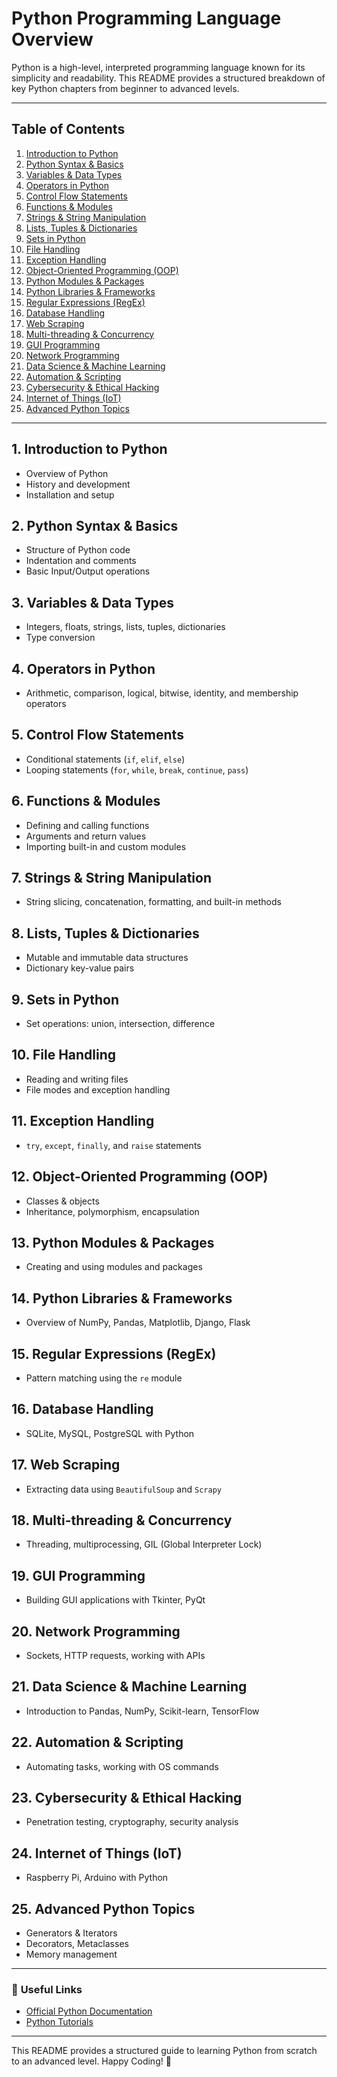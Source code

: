 # Python Programming Language Overview

Python is a high-level, interpreted programming language known for its simplicity and readability. This README provides a structured breakdown of key Python chapters from beginner to advanced levels.

---

## Table of Contents
1. [Introduction to Python](#1-introduction-to-python)
2. [Python Syntax & Basics](#2-python-syntax--basics)
3. [Variables & Data Types](#3-variables--data-types)
4. [Operators in Python](#4-operators-in-python)
5. [Control Flow Statements](#5-control-flow-statements)
6. [Functions & Modules](#6-functions--modules)
7. [Strings & String Manipulation](#7-strings--string-manipulation)
8. [Lists, Tuples & Dictionaries](#8-lists-tuples--dictionaries)
9. [Sets in Python](#9-sets-in-python)
10. [File Handling](#10-file-handling)
11. [Exception Handling](#11-exception-handling)
12. [Object-Oriented Programming (OOP)](#12-object-oriented-programming-oop)
13. [Python Modules & Packages](#13-python-modules--packages)
14. [Python Libraries & Frameworks](#14-python-libraries--frameworks)
15. [Regular Expressions (RegEx)](#15-regular-expressions-regex)
16. [Database Handling](#16-database-handling)
17. [Web Scraping](#17-web-scraping)
18. [Multi-threading & Concurrency](#18-multi-threading--concurrency)
19. [GUI Programming](#19-gui-programming)
20. [Network Programming](#20-network-programming)
21. [Data Science & Machine Learning](#21-data-science--machine-learning)
22. [Automation & Scripting](#22-automation--scripting)
23. [Cybersecurity & Ethical Hacking](#23-cybersecurity--ethical-hacking)
24. [Internet of Things (IoT)](#24-internet-of-things-iot)
25. [Advanced Python Topics](#25-advanced-python-topics)

---

## 1. Introduction to Python
- Overview of Python
- History and development
- Installation and setup


## 2. Python Syntax & Basics
- Structure of Python code
- Indentation and comments
- Basic Input/Output operations


## 3. Variables & Data Types
- Integers, floats, strings, lists, tuples, dictionaries
- Type conversion


## 4. Operators in Python
- Arithmetic, comparison, logical, bitwise, identity, and membership operators


## 5. Control Flow Statements
- Conditional statements (`if`, `elif`, `else`)
- Looping statements (`for`, `while`, `break`, `continue`, `pass`)


## 6. Functions & Modules
- Defining and calling functions
- Arguments and return values
- Importing built-in and custom modules


## 7. Strings & String Manipulation
- String slicing, concatenation, formatting, and built-in methods


## 8. Lists, Tuples & Dictionaries
- Mutable and immutable data structures
- Dictionary key-value pairs


## 9. Sets in Python
- Set operations: union, intersection, difference


## 10. File Handling
- Reading and writing files
- File modes and exception handling

## 11. Exception Handling
- `try`, `except`, `finally`, and `raise` statements

## 12. Object-Oriented Programming (OOP)
- Classes & objects
- Inheritance, polymorphism, encapsulation

## 13. Python Modules & Packages
- Creating and using modules and packages

## 14. Python Libraries & Frameworks
- Overview of NumPy, Pandas, Matplotlib, Django, Flask

## 15. Regular Expressions (RegEx)
- Pattern matching using the `re` module

## 16. Database Handling
- SQLite, MySQL, PostgreSQL with Python

## 17. Web Scraping
- Extracting data using `BeautifulSoup` and `Scrapy`

## 18. Multi-threading & Concurrency
- Threading, multiprocessing, GIL (Global Interpreter Lock)

## 19. GUI Programming
- Building GUI applications with Tkinter, PyQt

## 20. Network Programming
- Sockets, HTTP requests, working with APIs

## 21. Data Science & Machine Learning
- Introduction to Pandas, NumPy, Scikit-learn, TensorFlow

## 22. Automation & Scripting
- Automating tasks, working with OS commands

## 23. Cybersecurity & Ethical Hacking
- Penetration testing, cryptography, security analysis

## 24. Internet of Things (IoT)
- Raspberry Pi, Arduino with Python

## 25. Advanced Python Topics
- Generators & Iterators
- Decorators, Metaclasses
- Memory management

---

### 🔗 **Useful Links**
- [Official Python Documentation](https://docs.python.org/3/)
- [Python Tutorials](https://www.w3schools.com/python/)

---

This README provides a structured guide to learning Python from scratch to an advanced level. Happy Coding! 🚀
